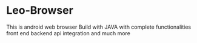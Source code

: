 # Leo-Browser
This is android web browser Build with JAVA with complete functionalities front end backend api integration and much more
